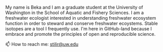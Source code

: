 My name is Beka and I am a graduate student at the University of Washington in the School of Aquatic and Fishery Sciences. I am a freshwater ecologist interested in understanding freshwater ecosystem function in order to steward and conserve freshwater ecoystems. Stable isotopes are a tool I frequently use. I'm here in GitHub-land because I embrace and promote the principles of open and reproducible science. 

📫 How to reach me: stilir@uw.edu

